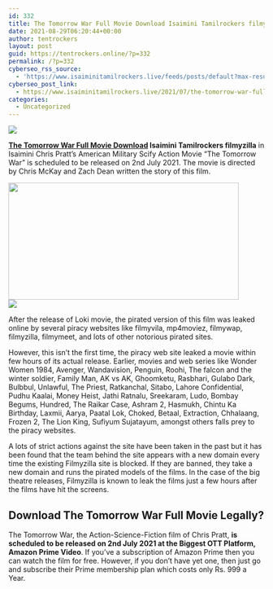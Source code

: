 ```yaml
---
id: 332
title: The Tomorrow War Full Movie Download Isaimini Tamilrockers filmyzilla
date: 2021-08-29T06:20:44+00:00
author: tentrockers
layout: post
guid: https://tentrockers.online/?p=332
permalink: /?p=332
cyberseo_rss_source:
  - 'https://www.isaiminitamilrockers.live/feeds/posts/default?max-results=150&start-index=1'
cyberseo_post_link:
  - https://www.isaiminitamilrockers.live/2021/07/the-tomorrow-war-full-movie-download.html
categories:
  - Uncategorized
---
```

<div class="media_block">
  <img src="https://1.bp.blogspot.com/-y9T7-wzxkmI/YN3jpyuV0MI/AAAAAAAAA-g/oXRp1jatNuclz3k7A8tL-sE8iume-C1yQCLcBGAsYHQ/s72-w453-h230-c/war.jpg" class="media_thumbnail" />
</div>

<meta content="The Tomorrow War Full Movie Download Isaimini Tamilrockers filmyzilla in Isaimini Chris Pratt’s American Military Scify Action Movie “The ..." name="twitter:description" />

  


<center>
</center>

**[The Tomorrow War Full Movie Download](https://www.tamilrockers.co.nz/the-tomorrow-war-full-movie-download-in-isaimini/) Isaimini Tamilrockers filmyzilla** in Isaimini Chris Pratt’s American Military Scify Action Movie “The Tomorrow War” is scheduled to be released on 2nd July 2021.&nbsp;The movie is directed by Chris McKay and Zach Dean written the story of this film.

<div class="separator">
  <a href="https://www.tamilrockers.co.nz/the-tomorrow-war-full-movie-download-in-isaimini/"><img loading="lazy" border="0" data-original-height="1125" data-original-width="2000" height="230" src="https://1.bp.blogspot.com/-y9T7-wzxkmI/YN3jpyuV0MI/AAAAAAAAA-g/oXRp1jatNuclz3k7A8tL-sE8iume-C1yQCLcBGAsYHQ/w453-h230/war.jpg" width="453" /></a>
</div>



<div class="separator">
  <a href="https://www.tamilrockers.co.nz/the-tomorrow-war-tamil-dubbed-movie-download-tamilrockers/"><img border="0" data-original-height="250" data-original-width="300" src="https://1.bp.blogspot.com/-nfbzYVobUik/YMlpOerzdgI/AAAAAAAAA3Y/aAupsOUs_WMY6Lv7R1OtZhI6OqaRh-YAwCPcBGAYYCw/s0/e854879156f0849f3d27a89db88ed039.png" /></a>
</div>

After the release of&nbsp;Loki movie, the pirated version of this film was leaked online by several piracy websites like&nbsp;filmyvila, mp4moviez, filmywap, filmyzilla, filmymeet, and lots of other notorious pirated sites.

However, this isn’t the first time, the piracy web site leaked a movie within few hours of its actual release. Earlier, movies and web series like Wonder Women 1984, Avenger, Wandavision, Penguin, Roohi, The falcon and the winter soldier, Family Man, AK vs AK, Ghoomketu, Rasbhari, Gulabo Dark, Bulbbul, Unlawful, The Priest, Ratkanchal, Sitabo, Lahore Confidential, Pudhu Kaalai, Money Heist, Jathi Ratnalu, Sreekaram, Ludo, Bombay Begums, Hundred, The Raikar Case, Ashram 2, Hasmukh, Chintu Ka Birthday, Laxmii, Aarya, Paatal Lok, Choked, Betaal, Extraction, Chhalaang, Frozen 2, The Lion King, Sufiyum Sujatayum, amongst others falls prey to the piracy websites.

A lots of strict actions against the site have been taken in the past but it has been found that the team behind the site appears with a new domain every time the existing Filmyzilla site is blocked.&nbsp;If they are banned, they take a new domain and runs the pirated models of the films. In the case of the big theatre releases, Filmyzilla is known to leak the films just a few hours after the films have hit the screens.

## Download The Tomorrow War Full Movie Legally?

The Tomorrow War, the Action-Science-Fiction film of Chris Pratt,&nbsp;**is scheduled to be released on 2nd July 2021 at the Biggest OTT Platform, Amazon Prime Video**. If you’ve a subscription of Amazon Prime then you can watch the film for free. However, if you don’t have yet one, then just go and subscribe their Prime membership plan which costs only Rs. 999 a Year.

<center>
</center>